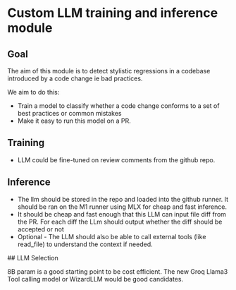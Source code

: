 # Custom LLM training and inference module

## Goal

The aim of this module is to detect stylistic regressions in a codebase introduced by a code change ie bad practices.

We aim to do this:

- Train a model to classify whether a code change conforms to a set of best practices or common mistakes
- Make it easy to run this model on a PR. 

## Training

- LLM could be fine-tuned on review comments from the github repo.

## Inference

- The llm should be stored in the repo and loaded into the github runner. It should be ran on the M1 runner using MLX for cheap and fast inference.
- It should be cheap and fast enough that this LLM can input file diff from the PR. For each diff the LLm should output whether the diff should be accepted or not
- Optional - The LLM should also be able to call external tools (like read_file) to understand the context if needed.

## LLM Selection

8B param is a good starting point to be cost efficient. The new Groq Llama3 Tool calling model or WizardLLM would be good candidates.
